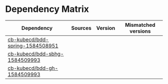 # Dependency Matrix

Dependency | Sources | Version | Mismatched versions
---------- | ------- | ------- | -------------------
[cb-kubecd/bdd-spring-1584508951](https://github.com/cb-kubecd/bdd-spring-1584508951.git) |  | []() | 
[cb-kubecd/bdd-sbhg-1584509993](https://github.com/cb-kubecd/bdd-sbhg-1584509993.git) |  | []() | 
[cb-kubecd/bdd-gh-1584509993](https://github.com/cb-kubecd/bdd-gh-1584509993.git) |  | []() | 
